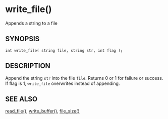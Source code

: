 # write_file()
Appends a string to a file

## SYNOPSIS
~~~
int write_file( string file, string str, int flag );
~~~

## DESCRIPTION
Append the string `str` into the file `file`. Returns 0 or 1 for failure or success.
If flag is 1, `write_file` overwrites instead of appending.

## SEE ALSO
[read_file()](read_file.md),
[write_buffer()](write_buffer.md),
[file_size()](file_size.md)

